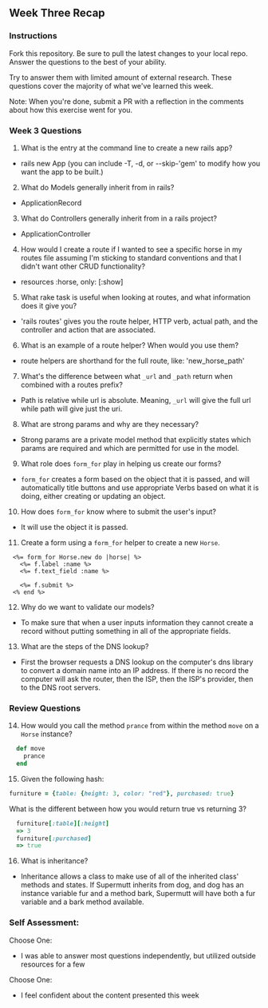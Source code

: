## Week Three Recap

### Instructions
Fork this repository. Be sure to pull the latest changes to your local repo. Answer the questions to the best of your ability.

Try to answer them with limited amount of external research. These questions cover the majority of what we've learned this week.

Note: When you're done, submit a PR with a reflection in the comments about how this exercise went for you.

### Week 3 Questions

1. What is the entry at the command line to create a new rails app?
  * rails new App (you can include -T, -d, or --skip-'gem' to modify how you want the app to be built.)
2. What do Models generally inherit from in rails?
  * ApplicationRecord
3. What do Controllers generally inherit from in a rails project?
  * ApplicationController
4. How would I create a route if I wanted to see a specific horse in my routes file assuming I'm sticking to standard conventions and that I didn't want other CRUD functionality?
  * resources :horse, only: [:show]
5. What rake task is useful when looking at routes, and what information does it give you?
  * 'rails routes' gives you the route helper, HTTP verb, actual path, and the controller and action that are associated.
6. What is an example of a route helper? When would you use them?
  * route helpers are shorthand for the full route, like: 'new_horse_path'
7. What's the difference between what `_url` and `_path` return when combined with a routes prefix?
  * Path is relative while url is absolute. Meaning, `_url` will give the full url while path will give just the uri.
8. What are strong params and why are they necessary?
  * Strong params are a private model method that explicitly states which params are required and which are permitted for use in the model.
9. What role does `form_for` play in helping us create our forms?
  * `form_for` creates a form based on the object that it is passed, and will automatically title buttons and use appropriate Verbs based on what it is doing, either creating or updating an object.
10. How does `form_for` know where to submit the user's input?
  * It will use the object it is passed.
11. Create a form using a `form_for` helper to create a new `Horse`.
 ```
  <%= form_for Horse.new do |horse| %>
    <%= f.label :name %>
    <%= f.text_field :name %>

    <%= f.submit %>
  <% end %>
  ```
12. Why do we want to validate our models?
  * To make sure that when a user inputs information they cannot create a record without putting something in all of the appropriate fields.
13. What are the steps of the DNS lookup?
  * First the browser requests a DNS lookup on the computer's dns library to convert a domain name into an IP address. If there is no record the computer will ask the router, then the ISP, then the ISP's provider, then to the DNS root servers.


### Review Questions
14. How would you call the method `prance` from within the method `move` on a `Horse` instance?

```ruby
  def move
    prance
  end
```

15. Given the following hash:

```ruby
furniture = {table: {height: 3, color: "red"}, purchased: true}
```
What is the different between how you would return true vs returning 3?

```ruby
  furniture[:table][:height]
  => 3
  furniture[:purchased]
  => true
```

16. What is inheritance?
  * Inheritance allows a class to make use of all of the inherited class' methods and states. If Supermutt inherits from dog, and dog has an instance variable fur and a method bark, Supermutt will have both a fur variable and a bark method available.

### Self Assessment:
Choose One:
* I was able to answer most questions independently, but utilized outside resources for a few

Choose One:
* I feel confident about the content presented this week
